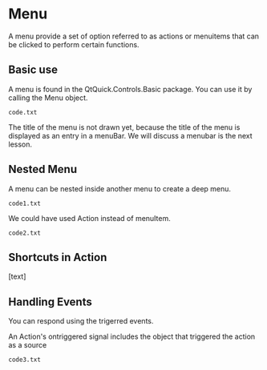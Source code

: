 # Menu

A menu provide a set of option referred to as actions or menuitems that can be clicked to perform certain functions.

## Basic use

A menu is found in the QtQuick.Controls.Basic package. You can use it by calling the Menu object.

`code.txt`

The title of the menu is not drawn yet, because the title of the menu is displayed as an entry in a menuBar. We will discuss a menubar is the next lesson.

## Nested Menu

A menu can be nested inside another menu to create a deep menu.

`code1.txt`

We could have used Action instead of menuItem.

`code2.txt`

## Shortcuts in Action

[text]

## Handling Events

You can respond using the trigerred events.

An Action's ontriggered signal includes the object that triggered the action as a source

`code3.txt`
